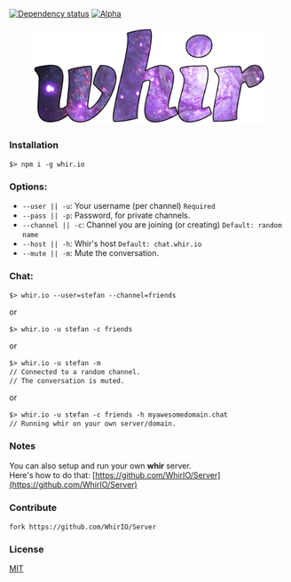 [![Dependency status](https://gemnasium.com/badges/github.com/WhirIO/Client.svg)](https://gemnasium.com/github.com/WhirIO/Client)
[![Alpha](https://img.shields.io/badge/status-alpha-8456AC.svg)](https://github.com/WhirIO/Client)

<p align="center">
  <a href="http://whir.io"><img src="media/whir.png" alt="whir.io" width="420" /></a>
</p>


### Installation
```
$> npm i -g whir.io
```


### Options:
- `--user || -u`: Your username (per channel) `Required`
- `--pass || -p`: Password, for private channels.
- `--channel || -c`: Channel you are joining (or creating) `Default: random name`
- `--host || -h`: Whir's host `Default: chat.whir.io`
- `--mute || -m`: Mute the conversation.


### Chat:
```
$> whir.io --user=stefan --channel=friends
```

or

```
$> whir.io -u stefan -c friends
```

or

```
$> whir.io -u stefan -m
// Connected to a random channel.
// The conversation is muted.
```

or

```
$> whir.io -u stefan -c friends -h myawesomedomain.chat
// Running whir on your own server/domain.
```


### Notes
You can also setup and run your own **whir** server.<br />
Here's how to do that: [https://github.com/WhirIO/Server](https://github.com/WhirIO/Server)


### Contribute
```
fork https://github.com/WhirIO/Server
```


### License

[MIT](https://github.com/WhirIO/Client/blob/master/LICENSE)
